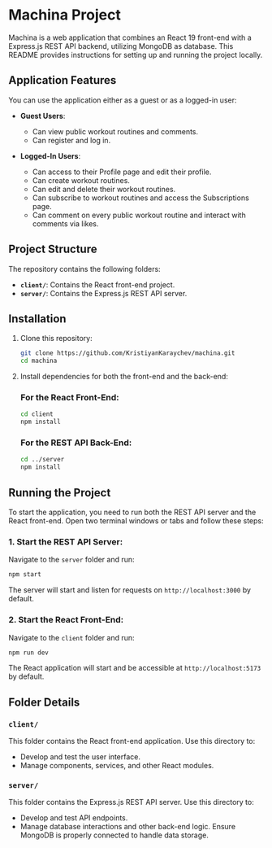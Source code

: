 # Machina Project

Machina is a web application that combines an React 19 front-end with a Express.js REST API backend, utilizing MongoDB as database. This README provides instructions for setting up and running the project locally.

## Application Features

You can use the application either as a guest or as a logged-in user:

-   **Guest Users**:

    -   Can view public workout routines and comments.
    -   Can register and log in.

-   **Logged-In Users**:
    -   Can access to their Profile page and edit their profile.
    -   Can create workout routines.
    -   Can edit and delete their workout routines.
    -   Can subscribe to workout routines and access the Subscriptions page.
    -   Can comment on every public workout routine and interact with comments via likes.

## Project Structure

The repository contains the following folders:

-   **`client/`**: Contains the React front-end project.
-   **`server/`**: Contains the Express.js REST API server.

## Installation

1. Clone this repository:

    ```bash
    git clone https://github.com/KristiyanKaraychev/machina.git
    cd machina
    ```

2. Install dependencies for both the front-end and the back-end:

    ### For the React Front-End:

    ```bash
    cd client
    npm install
    ```

    ### For the REST API Back-End:

    ```bash
    cd ../server
    npm install
    ```

## Running the Project

To start the application, you need to run both the REST API server and the React front-end. Open two terminal windows or tabs and follow these steps:

### 1. Start the REST API Server:

Navigate to the `server` folder and run:

```bash
npm start
```

The server will start and listen for requests on `http://localhost:3000` by default.

### 2. Start the React Front-End:

Navigate to the `client` folder and run:

```bash
npm run dev
```

The React application will start and be accessible at `http://localhost:5173` by default.

## Folder Details

### `client/`

This folder contains the React front-end application. Use this directory to:

-   Develop and test the user interface.
-   Manage components, services, and other React modules.

### `server/`

This folder contains the Express.js REST API server. Use this directory to:

-   Develop and test API endpoints.
-   Manage database interactions and other back-end logic. Ensure MongoDB is properly connected to handle data storage.

